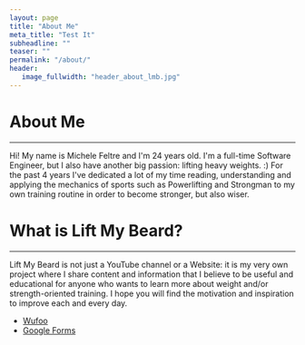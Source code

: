 ```yaml
---
layout: page
title: "About Me"
meta_title: "Test It"
subheadline: ""
teaser: ""
permalink: "/about/"
header:
   image_fullwidth: "header_about_lmb.jpg"
---
```


# About Me 
------

Hi! My name is Michele Feltre and I'm 24 years old. I'm a full-time Software Engineer, but I also have another big passion: lifting heavy weights. :) For the past 4 years I've dedicated a lot of my time reading, understanding and applying the mechanics of sports such as Powerlifting and Strongman to my own training routine in order to become stronger, but also wiser.

# What is Lift My Beard?
------

Lift My Beard is not just a YouTube channel or a Website: it is my very own project where I share content and information that I believe to be useful and educational for anyone who wants to learn more about weight and/or strength-oriented training. I hope you will find the motivation and inspiration to improve each and every day.


- [Wufoo][1]
- [Google Forms][2]


 [1]: http://www.wufoo.com/
 [2]: https://www.google.com/intl/de_de/forms/about/
